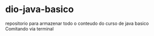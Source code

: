 # dio-java-basico
repositorio para armazenar todo o conteudo do curso de java basico
Comitando  via terminal